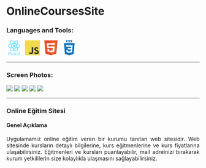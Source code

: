 # OnlineCoursesSite

<h3 align="left">Languages and Tools:</h3>
<div>
  <img src="https://github.com/devicons/devicon/blob/master/icons/react/react-original-wordmark.svg" title="React" alt="React" width="40" height="40"/>&nbsp;
  <img src="https://github.com/devicons/devicon/blob/master/icons/javascript/javascript-original.svg" title="JavaScript" alt="JavaScript" width="40" height="40"/>&nbsp;
  <img src="https://github.com/devicons/devicon/blob/master/icons/html5/html5-original.svg" title="HTML5" alt="HTML" width="40" height="40"/>&nbsp;
   <img src="https://github.com/devicons/devicon/blob/master/icons/css3/css3-plain-wordmark.svg"  title="CSS3" alt="CSS" width="40" height="40"/>&nbsp;
</div>

******
<h3 align="left">Screen Photos:</h3>
<div>
 <img src= "https://user-images.githubusercontent.com/74709621/201531504-0da10bfb-8c8b-4a1f-8203-87c5c6f17eec.png" />
 <img src= "https://user-images.githubusercontent.com/74709621/201531541-524946c2-d031-47d8-b78b-c857a4781d27.png" />
 <img src= "https://user-images.githubusercontent.com/74709621/201531548-d167e33e-2043-4180-b0a3-0d01fb7a0230.png" />
 <img src= "https://user-images.githubusercontent.com/74709621/201531551-372651db-3370-4f6a-bec6-472ba0da27ae.png" />
 <img src= "https://user-images.githubusercontent.com/74709621/201531556-cdc141f6-074e-4a65-848d-4a28740270da.png" />
</div>

******

<h3 align="left">Online Eğitim Sitesi</h3>
<h4 align="left">Genel Açıklama</h4>
<p align= "justify" >Uygulamamız online eğitim veren bir kurumu tanıtan web sitesidir. Web sitesinde kursların detaylı bilgilerine, kurs eğitmenlerine ve kurs fiyatlarına ulaşabilirsiniz. Eğitmenleri ve kursları puanlayabilir, mail adreinizi bırakarak kurum yetkililerin size kolaylıkla ulaşmasını sağlayabilirsiniz.</p>
